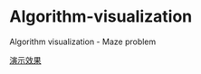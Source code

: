 # Algorithm-visualization
Algorithm visualization - Maze problem

[演示效果](https://github.com/inkn/Algorithm-visualization/Maze.html)